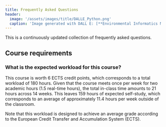 ```yaml
---
title: Frequently Asked Questions
header:
  image: '/assets/images/title/DALLE_Python.png'
  caption: 'Image generated with DALL E: [**Environmental Informatics Marburg**](https://www.uni-marburg.de/en/fb19/disciplines/physisch/environmentalinformatics)'
---
```



This is a continuously updated collection of frequently asked questions.


## Course requirements

### What is the expected workload for this course?
This course is worth 6 ECTS credit points, which corresponds to a total workload of 180 hours.
Given that the course meets once per week for two academic hours (1.5 real-time hours), the total in-class time amounts to 21 hours across 14 weeks.
This leaves 159 hours of expected self-study, which corresponds to an average of approximately 11.4 hours per week outside of the classroom.

Note that this workload is designed to achieve an average grade according to the European Credit Transfer and Accumulation System (ECTS).

















